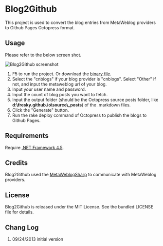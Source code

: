 Blog2Github
===========

This project is used to convert the blog entries from MetaWeblog providers to Github Pages Octopress format.



## Usage

Please refer to the below screen shot.

![Blog2Github screenshot](https://raw.github.com/fresky/Blog2Github/master/screenshot.png)

1. F5 to run the project. Or download the [binary file](https://raw.github.com/fresky/Blog2Github/master/Blog2Github.zip).  
2. Select the "cnblogs" if your blog provider is "cnblogs". Select "Other" if not, and input the metaweblog url of your blog.  
3. Input your user name and password.  
4. Input the count of blog posts you want to fetch.
5. Input the output folder (should be the Octopress source posts folder, like **d:\fresky.github.io\source\\_posts**) of the .markdown files.  
6. Click the "Generate" button.
7. Run the rake deploy command of Octopress to publish the blogs to Github Pages.


## Requirements

Require [.NET Framework 4.5](http://msdn.microsoft.com/library/vstudio/5a4x27ek).

## Credits
Blog2Github used the [MetaWeblogSharp](http://metaweblogsharp.codeplex.com/) to communicate with MetaWeblog providers.


## License

Blog2Github is released under the MIT License. See the bundled LICENSE file for details.

## Chang Log

1. 09/24/2013	initial version
